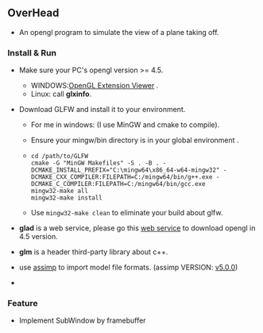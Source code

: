 ## OverHead

- An opengl program to simulate the view of a plane taking off.

### Install & Run

- Make sure your PC's opengl version >= 4.5.
  -  WINDOWS:[OpenGL Extension Viewer](http://download.cnet.com/OpenGL-Extensions-Viewer/3000-18487_4-34442.html) .
  -  Linux: call  **glxinfo**.

- Download GLFW and install it to your environment.

  - For me in windows: (I use MinGW and cmake to compile).

  - Ensure your mingw/bin directory is in your global environment .

  - ```shell
    cd /path/to/GLFW
    cmake -G "MinGW Makefiles" -S . -B . -DCMAKE_INSTALL_PREFIX="C:\mingw64\x86_64-w64-mingw32" -DCMAKE_CXX_COMPILER:FILEPATH=C:/mingw64/bin/g++.exe -DCMAKE_C_COMPILER:FILEPATH=C:/mingw64/bin/gcc.exe
    mingw32-make all
    mingw32-make install
    ```

  - Use `mingw32-make clean` to eliminate your build about glfw.

- **glad** is a web service, please go this [web service](http://glad.dav1d.de/) to download opengl in 4.5 version.

- **glm** is a  header third-party library about c++.
- use [assimp](https://github.com/assimp/assimp) to import model file formats. (assimp VERSION: [ v5.0.0](https://github.com/assimp/assimp/tree/v5.0.0))

- 

### Feature
- Implement SubWindow by framebuffer 